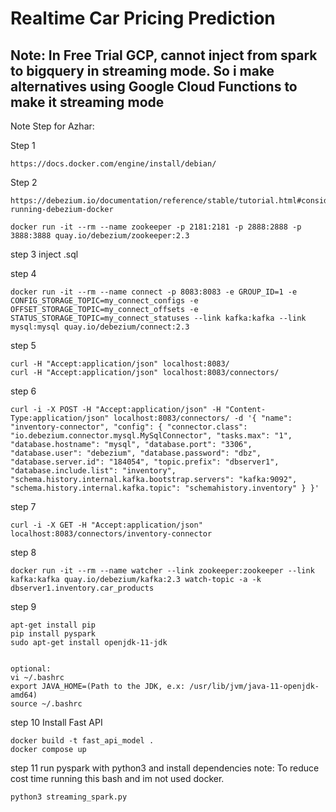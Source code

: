# **Realtime Car Pricing Prediction**

## **Note: In Free Trial GCP, cannot inject from spark to bigquery in streaming mode. So i make alternatives using Google Cloud Functions to make it streaming mode**




Note Step for Azhar:

Step 1
```
https://docs.docker.com/engine/install/debian/
```

Step 2
```
https://debezium.io/documentation/reference/stable/tutorial.html#considerations-running-debezium-docker

docker run -it --rm --name zookeeper -p 2181:2181 -p 2888:2888 -p 3888:3888 quay.io/debezium/zookeeper:2.3
```

step 3 inject .sql

step 4
```
docker run -it --rm --name connect -p 8083:8083 -e GROUP_ID=1 -e CONFIG_STORAGE_TOPIC=my_connect_configs -e OFFSET_STORAGE_TOPIC=my_connect_offsets -e STATUS_STORAGE_TOPIC=my_connect_statuses --link kafka:kafka --link mysql:mysql quay.io/debezium/connect:2.3
```

step 5
```
curl -H "Accept:application/json" localhost:8083/
curl -H "Accept:application/json" localhost:8083/connectors/
```

step 6
```
curl -i -X POST -H "Accept:application/json" -H "Content-Type:application/json" localhost:8083/connectors/ -d '{ "name": "inventory-connector", "config": { "connector.class": "io.debezium.connector.mysql.MySqlConnector", "tasks.max": "1", "database.hostname": "mysql", "database.port": "3306", "database.user": "debezium", "database.password": "dbz", "database.server.id": "184054", "topic.prefix": "dbserver1", "database.include.list": "inventory", "schema.history.internal.kafka.bootstrap.servers": "kafka:9092", "schema.history.internal.kafka.topic": "schemahistory.inventory" } }'
```

step 7
```
curl -i -X GET -H "Accept:application/json" localhost:8083/connectors/inventory-connector
```

step 8 
```
docker run -it --rm --name watcher --link zookeeper:zookeeper --link kafka:kafka quay.io/debezium/kafka:2.3 watch-topic -a -k dbserver1.inventory.car_products
```

step 9
```
apt-get install pip
pip install pyspark
sudo apt-get install openjdk-11-jdk


optional:
vi ~/.bashrc
export JAVA_HOME=(Path to the JDK, e.x: /usr/lib/jvm/java-11-openjdk-amd64)
source ~/.bashrc
```


step 10 
Install Fast API 
```
docker build -t fast_api_model .
docker compose up
```

step 11
run pyspark with python3 and install dependencies
note: 
To reduce cost time running this bash and im not used docker.
```
python3 streaming_spark.py
```
